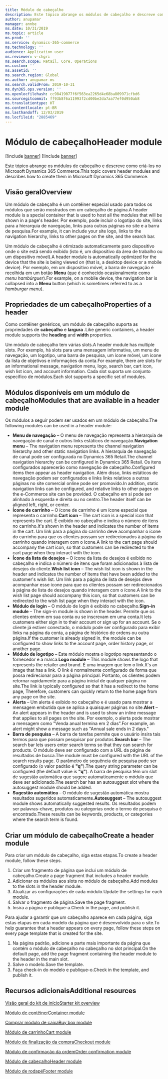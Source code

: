 ```yaml
---
title: Módulo de cabeçalho
description: Este tópico abrange os módulos de cabeçalho e descreve como criá-los no Microsoft Dynamics 365 Commerce.
author: anupamar
manager: annbe
ms.date: 10/31/2019
ms.topic: article
ms.prod: ''
ms.service: dynamics-365-commerce
ms.technology: ''
audience: Application user
ms.reviewer: v-chgri
ms.search.scope: Retail, Core, Operations
ms.custom: ''
ms.assetid: ''
ms.search.region: Global
ms.author: anupamar-ms
ms.search.validFrom: 2019-10-31
ms.dyn365.ops.version: ''
ms.openlocfilehash: cc98419077f6f563ea2265d4e68ba809971cfbd6
ms.sourcegitcommit: ff93b8f6a11993f2cd00be2da7aa77ef0d950ab8
ms.translationtype: HT
ms.contentlocale: pt-BR
ms.lasthandoff: 12/03/2019
ms.locfileid: "2885469"
---
```

# <a name="header-module"></a><span data-ttu-id="0704e-103">Módulo de cabeçalho</span><span class="sxs-lookup"><span data-stu-id="0704e-103">Header module</span></span>

[!include [banner](includes/preview-banner.md)]
[!include [banner](includes/banner.md)]

<span data-ttu-id="0704e-104">Este tópico abrange os módulos de cabeçalho e descreve como criá-los no Microsoft Dynamics 365 Commerce.</span><span class="sxs-lookup"><span data-stu-id="0704e-104">This topic covers header modules and describes how to create them in Microsoft Dynamics 365 Commerce.</span></span>

## <a name="overview"></a><span data-ttu-id="0704e-105">Visão geral</span><span class="sxs-lookup"><span data-stu-id="0704e-105">Overview</span></span>

<span data-ttu-id="0704e-106">Um módulo de cabeçalho é um contêiner especial usado para todos os módulos que serão mostrados em um cabeçalho de página.</span><span class="sxs-lookup"><span data-stu-id="0704e-106">A header module is a special container that is used to host all the modules that will be shown in a page's header.</span></span> <span data-ttu-id="0704e-107">Por exemplo, pode incluir o logotipo do site, links para a hierarquia de navegação, links para outras páginas no site e a barra de pesquisa.</span><span class="sxs-lookup"><span data-stu-id="0704e-107">For example, it can include your site logo, links to the navigation hierarchy, links to other pages on the site, and the search bar.</span></span>

<span data-ttu-id="0704e-108">Um módulo de cabeçalho é otimizado automaticamente paro dispositivo onde o site está sendo exibido (isto é, um dispositivo da área de trabalho ou um dispositivo móvel).</span><span class="sxs-lookup"><span data-stu-id="0704e-108">A header module is automatically optimized for the device that the site is being viewed on (that is, a desktop device or a mobile device).</span></span> <span data-ttu-id="0704e-109">Por exemplo, em um dispositivo móvel, a barra de navegação é recolhida em um botão **Menu** (que é conhecido ocasionalmente como *menu hambúrguer*).</span><span class="sxs-lookup"><span data-stu-id="0704e-109">For example, on a mobile device, the navigation bar is collapsed into a **Menu** button (which is sometimes referred to as a *hamburger menu*).</span></span>

## <a name="properties-of-a-header"></a><span data-ttu-id="0704e-110">Propriedades de um cabeçalho</span><span class="sxs-lookup"><span data-stu-id="0704e-110">Properties of a header</span></span>

<span data-ttu-id="0704e-111">Como contêiner genéricos, um módulo de cabeçalho suporta as propriedades de **cabeçalho** e **largura** .</span><span class="sxs-lookup"><span data-stu-id="0704e-111">Like generic containers, a header module supports the **heading** and **width** properties.</span></span>

<span data-ttu-id="0704e-112">Um módulo de cabeçalho tem várias slots.</span><span class="sxs-lookup"><span data-stu-id="0704e-112">A header module has multiple slots.</span></span> <span data-ttu-id="0704e-113">Por exemplo, há slots para uma mensagem informativa, um menu de navegação, um logotipo, uma barra de pesquisa, um ícone móvel, um ícone da lista de objetivos e informações da conta.</span><span class="sxs-lookup"><span data-stu-id="0704e-113">For example, there are slots for an informational message, navigation menu, logo, search bar, cart icon, wish list icon, and account information.</span></span> <span data-ttu-id="0704e-114">Cada slot suporta um conjunto específico de módulos.</span><span class="sxs-lookup"><span data-stu-id="0704e-114">Each slot supports a specific set of modules.</span></span>

## <a name="modules-that-are-available-in-a-header-module"></a><span data-ttu-id="0704e-115">Módulos disponíveis em um módulo de cabeçalho</span><span class="sxs-lookup"><span data-stu-id="0704e-115">Modules that are available in a header module</span></span>

<span data-ttu-id="0704e-116">Os módulos a seguir podem ser usados em um módulo de cabeçalho:</span><span class="sxs-lookup"><span data-stu-id="0704e-116">The following modules can be used in a header module:</span></span>

- <span data-ttu-id="0704e-117">**Menu de navegação** – O menu de navegação representa a hierarquia de navegação de canal e outros links estáticos de navegação.</span><span class="sxs-lookup"><span data-stu-id="0704e-117">**Navigation menu** – The navigation menu represents the channel navigation hierarchy and other static navigation links.</span></span> <span data-ttu-id="0704e-118">A hierarquia de navegação de canal pode ser configurada no Dynamics 365 Retail.</span><span class="sxs-lookup"><span data-stu-id="0704e-118">The channel navigation hierarchy can be configured in Dynamics 365 Retail.</span></span> <span data-ttu-id="0704e-119">Os itens configurados aparecerão como navegação de cabeçalho.</span><span class="sxs-lookup"><span data-stu-id="0704e-119">Configured items then appear as header navigation.</span></span> <span data-ttu-id="0704e-120">Além disso, links estáticos de navegação podem ser configurados e links links relativos a outras páginas no site comercial online pode ser promovido.</span><span class="sxs-lookup"><span data-stu-id="0704e-120">In addition, static navigation links can be configured, and relative links to other pages on the e-Commerce site can be provided.</span></span> <span data-ttu-id="0704e-121">O cabeçalho em si pode ser alinhado à esquerda e direita ou no centro.</span><span class="sxs-lookup"><span data-stu-id="0704e-121">The header itself can be aligned left, right, or center.</span></span>
- <span data-ttu-id="0704e-122">**Ícone de carrinho** – O ícone de carrinho é um ícone especial que representa o carrinho.</span><span class="sxs-lookup"><span data-stu-id="0704e-122">**Cart icon** – The cart icon is a special icon that represents the cart.</span></span> <span data-ttu-id="0704e-123">É exibido no cabeçalho e indica o número de itens no carrinho.</span><span class="sxs-lookup"><span data-stu-id="0704e-123">It's shown in the header and indicates the number of items in the cart.</span></span> <span data-ttu-id="0704e-124">Um link para a página do carrinho deve acompanhar o ícone do carrinho para que os clientes possam ser redirecionados à página do carrinho quando interagem com o ícone.</span><span class="sxs-lookup"><span data-stu-id="0704e-124">A link to the cart page should accompany the cart icon, so that customers can be redirected to the cart page when they interact with the icon.</span></span>
- <span data-ttu-id="0704e-125">**Ícone da lista de desejos** – O ícone da lista de desejos é exibido no cabeçalho e indica o número de itens que foram adicionados à lista de desejos do cliente.</span><span class="sxs-lookup"><span data-stu-id="0704e-125">**Wish list icon** – The wish list icon is shown in the header and indicates the number of items that have been added to the customer's wish list.</span></span> <span data-ttu-id="0704e-126">Um link para a página de lista de desejos deve acompanhar esse ícone para que os clientes possam ser redirecionados à página de lista de desejos quando interagem com o ícone.</span><span class="sxs-lookup"><span data-stu-id="0704e-126">A link to the wish list page should accompany this icon, so that customers can be redirected to the wish list page when they interact with the icon.</span></span>
- <span data-ttu-id="0704e-127">**Módulo de login** – O módulo de login é exibido no cabeçalho.</span><span class="sxs-lookup"><span data-stu-id="0704e-127">**Sign-in module** – The sign-in module is shown in the header.</span></span> <span data-ttu-id="0704e-128">Permite que os clientes entrem em sua conta ou se inscrevam em uma conta.</span><span class="sxs-lookup"><span data-stu-id="0704e-128">It lets customers either sign in to their account or sign up for an account.</span></span> <span data-ttu-id="0704e-129">Se o cliente já estiver conectado, o módulo pode ser configurado para exibir links na página da conta, a página de histórico de ordens ou outra página.</span><span class="sxs-lookup"><span data-stu-id="0704e-129">If the customer is already signed in, the module can be configured to show links to the account page, order history page, or another page.</span></span>
- <span data-ttu-id="0704e-130">**Módulo de logotipo** – Este módulo mostra o logotipo representando o fornecedor e a marca.</span><span class="sxs-lookup"><span data-stu-id="0704e-130">**Logo module** – This module shows the logo that represents the retailer and brand.</span></span> <span data-ttu-id="0704e-131">É uma imagem que tem o link.</span><span class="sxs-lookup"><span data-stu-id="0704e-131">It's an image that has a link.</span></span> <span data-ttu-id="0704e-132">O link é normalmente configurado de forma que possa redirecionar para a página principal. Portanto, os clientes podem retornar rapidamente para a página inicial de qualquer página no site.</span><span class="sxs-lookup"><span data-stu-id="0704e-132">The link is typically configured so that it has a redirect to the home page, Therefore, customers can quickly return to the home page from any page on the site.</span></span>
- <span data-ttu-id="0704e-133">**Alerta** – Um alerta é exibido no cabeçalho e é usado para mostrar a mensagem embutida que se aplica a quaisquer páginas no site.</span><span class="sxs-lookup"><span data-stu-id="0704e-133">**Alert** – An alert appears in the header and is used to show an inline message that applies to all pages on the site.</span></span> <span data-ttu-id="0704e-134">Por exemplo, o alerta pode mostrar a mensagem como "Venda anual termina em 2 dias".</span><span class="sxs-lookup"><span data-stu-id="0704e-134">For example, an alert might show a message such as "Annual sale ends in 2 days."</span></span>
- <span data-ttu-id="0704e-135">**Barra de pesquisa** – A barra de tarefas permite que o usuário insira tais termos para que possam pesquisar por produtos.</span><span class="sxs-lookup"><span data-stu-id="0704e-135">**Search bar** – The search bar lets users enter search terms so that they can search for products.</span></span> <span data-ttu-id="0704e-136">O módulo deve ser configurado com a URL da página de resultados de busca.</span><span class="sxs-lookup"><span data-stu-id="0704e-136">The module must be configured with the URL of the search results page.</span></span> <span data-ttu-id="0704e-137">O parâmetro de sequência de pesquisa pode ser configurado (o valor padrão é **"q"**).</span><span class="sxs-lookup"><span data-stu-id="0704e-137">The query string parameter can be configured (the default value is **"q"**).</span></span> <span data-ttu-id="0704e-138">A barra de pesquisa têm um slot de sugestão automática que sugere automaticamente o módulo que deve ser adicionado.</span><span class="sxs-lookup"><span data-stu-id="0704e-138">The search bar has an autosuggest slot where the autosuggest module should be added.</span></span>
- <span data-ttu-id="0704e-139">**Sugestão automática** – O módulo de sugestão automática mostra resultados sugeridos automaticamente.</span><span class="sxs-lookup"><span data-stu-id="0704e-139">**Autosuggest** – The autosuggest module shows automatically suggested results.</span></span> <span data-ttu-id="0704e-140">Os resultados podem ser palavras-chave, produtos ou categorias onde o termo de pesquisa é encontrado.</span><span class="sxs-lookup"><span data-stu-id="0704e-140">These results can be keywords, products, or categories where the search term is found.</span></span>

## <a name="create-a-header-module"></a><span data-ttu-id="0704e-141">Criar um módulo de cabeçalho</span><span class="sxs-lookup"><span data-stu-id="0704e-141">Create a header module</span></span>

<span data-ttu-id="0704e-142">Para criar um módulo de cabeçalho, siga estas etapas.</span><span class="sxs-lookup"><span data-stu-id="0704e-142">To create a header module, follow these steps.</span></span>

1. <span data-ttu-id="0704e-143">Criar um fragmento de página que inclui um módulo de cabeçalho.</span><span class="sxs-lookup"><span data-stu-id="0704e-143">Create a page fragment that includes a header module.</span></span>
1. <span data-ttu-id="0704e-144">Adicionar os módulos aos slots no módulo de cabeçalho.</span><span class="sxs-lookup"><span data-stu-id="0704e-144">Add modules to the slots in the header module.</span></span>
1. <span data-ttu-id="0704e-145">Atualizar as configurações de cada módulo.</span><span class="sxs-lookup"><span data-stu-id="0704e-145">Update the settings for each module.</span></span>
1. <span data-ttu-id="0704e-146">Salvar o fragmento de página.</span><span class="sxs-lookup"><span data-stu-id="0704e-146">Save the page fragment.</span></span> 
1. <span data-ttu-id="0704e-147">Insira a página e publique-a.</span><span class="sxs-lookup"><span data-stu-id="0704e-147">Check in the page, and publish it.</span></span>

<span data-ttu-id="0704e-148">Para ajudar a garantir que um cabeçalho aparece em cada página, siga estas etapas em cada modelo da página que é desenvolvido para o site.</span><span class="sxs-lookup"><span data-stu-id="0704e-148">To help guarantee that a header appears on every page, follow these steps on every page template that is created for the site.</span></span>

1. <span data-ttu-id="0704e-149">Na página padrão, adicione a parte mais importante da página que contém o módulo de cabeçalho no cabeçalho no slot principal.</span><span class="sxs-lookup"><span data-stu-id="0704e-149">On the default page, add the page fragment containing the header module to the header in the main slot.</span></span>
1. <span data-ttu-id="0704e-150">Salve o modelo.</span><span class="sxs-lookup"><span data-stu-id="0704e-150">Save the template.</span></span> 
1. <span data-ttu-id="0704e-151">Faça check-in do modelo e publique-o.</span><span class="sxs-lookup"><span data-stu-id="0704e-151">Check in the template, and publish it.</span></span>

## <a name="additional-resources"></a><span data-ttu-id="0704e-152">Recursos adicionais</span><span class="sxs-lookup"><span data-stu-id="0704e-152">Additional resources</span></span>

[<span data-ttu-id="0704e-153">Visão geral do kit de início</span><span class="sxs-lookup"><span data-stu-id="0704e-153">Starter kit overview</span></span>](starter-kit-overview.md)

[<span data-ttu-id="0704e-154">Módulo de contêiner</span><span class="sxs-lookup"><span data-stu-id="0704e-154">Container module</span></span>](add-container-module.md)

[<span data-ttu-id="0704e-155">Comprar módulo de caixa</span><span class="sxs-lookup"><span data-stu-id="0704e-155">Buy box module</span></span>](add-buy-box.md)

[<span data-ttu-id="0704e-156">Módulo de carrinho</span><span class="sxs-lookup"><span data-stu-id="0704e-156">Cart module</span></span>](add-cart-module.md)

[<span data-ttu-id="0704e-157">Módulo de finalização da compra</span><span class="sxs-lookup"><span data-stu-id="0704e-157">Checkout module</span></span>](add-checkout-module.md)

[<span data-ttu-id="0704e-158">Módulo de confirmação da ordem</span><span class="sxs-lookup"><span data-stu-id="0704e-158">Order confirmation module</span></span>](order-confirmation-module.md)

[<span data-ttu-id="0704e-159">Módulo de cabeçalho</span><span class="sxs-lookup"><span data-stu-id="0704e-159">Header module</span></span>](author-header-module.md)

[<span data-ttu-id="0704e-160">Módulo de rodapé</span><span class="sxs-lookup"><span data-stu-id="0704e-160">Footer module</span></span>](author-footer-module.md)
